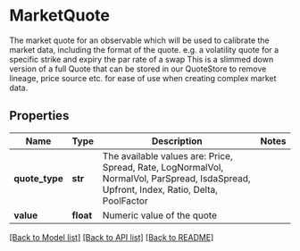 # MarketQuote

The market quote for an observable which will be used to calibrate the market data,  including the format of the quote.  e.g. a volatility quote for a specific strike and expiry  the par rate of a swap                This is a slimmed down version of a full Quote that can be stored in our QuoteStore to  remove lineage, price source etc. for ease of use when creating complex market data.

## Properties
Name | Type | Description | Notes
------------ | ------------- | ------------- | -------------
**quote_type** | **str** | The available values are: Price, Spread, Rate, LogNormalVol, NormalVol, ParSpread, IsdaSpread, Upfront, Index, Ratio, Delta, PoolFactor | 
**value** | **float** | Numeric value of the quote | 

[[Back to Model list]](../README.md#documentation-for-models) [[Back to API list]](../README.md#documentation-for-api-endpoints) [[Back to README]](../README.md)


